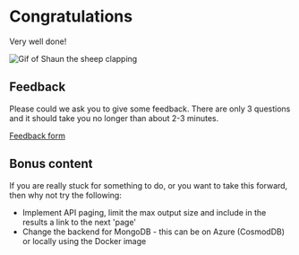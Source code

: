 # Congratulations

Very well done!

![Gif of Shaun the sheep clapping](https://media.giphy.com/media/xT8qBepJQzUjXpeWU8/giphy.gif)

## Feedback

Please could we ask you to give some feedback. There are only 3 questions and it should take you no longer than about 2-3 minutes.

[Feedback form](https://forms.office.com/FormsPro/Pages/ResponsePage.aspx?id=v4j5cvGGr0GRqy180BHbR7Yj-Eb0V0NHn39-UEbmx-9UN1czQ0YzQTA4U05IWFM5OVlZV0xFWktaNi4u)

## Bonus content

If you are really stuck for something to do, or you want to take this forward, then why not try the following:

* Implement API paging, limit the max output size and include in the results a link to the next 'page'
* Change the backend for MongoDB - this can be on Azure (CosmodDB) or locally using the Docker image
